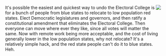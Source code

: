 <img src="http://scripting.com/images/2020/06/23/blackLab.png" border="0" align="right">It's possible the easiest and quickest way to undo the Electoral College is for a bunch of people from blue states to relocate to low population red states. Elect Democratic legislatures and governors, and then ratify a constitutional amendment that eliminates the Electoral College. Then everyone can move where ever they like, since all votes will matter the same. Now with remote work being more acceptable, and the cost of living generally lower in the low population states, why not relocate? It's a relatively simple hack, and the red state people can't do it to blue states. Heh. 
